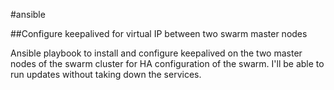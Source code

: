#ansible

##Configure keepalived for virtual IP between two swarm master nodes

Ansible playbook to install and configure keepalived on the two master nodes of the swarm cluster for HA configuration of the swarm.  I'll be able to run updates without taking down the services.
